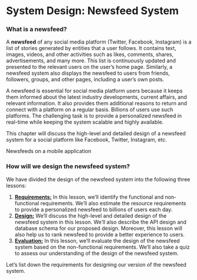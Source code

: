 # System Design: Newsfeed System

### What is a newsfeed? <a href="#what-is-a-newsfeed-0" id="what-is-a-newsfeed-0"></a>

A **newsfeed** of any social media platform (Twitter, Facebook, Instagram) is a list of stories generated by entities that a user follows. It contains text, images, videos, and other activities such as likes, comments, shares, advertisements, and many more. This list is continuously updated and presented to the relevant users on the user’s home page. Similarly, a newsfeed system also displays the newsfeed to users from friends, followers, groups, and other pages, including a user’s own posts.

A newsfeed is essential for social media platform users because it keeps them informed about the latest industry developments, current affairs, and relevant information. It also provides them additional reasons to return and connect with a platform on a regular basis. Billions of users use such platforms. The challenging task is to provide a personalized newsfeed in real-time while keeping the system scalable and highly available.

This chapter will discuss the high-level and detailed design of a newsfeed system for a social platform like Facebook, Twitter, Instagram, etc.

Newsfeeds on a mobile application

### How will we design the newsfeed system? <a href="#how-will-we-design-the-newsfeed-system-0" id="how-will-we-design-the-newsfeed-system-0"></a>

We have divided the design of the newsfeed system into the following three lessons:

1. [**Requirements:**](https://www.educative.io/collection/page/10370001/4941429335392256/5590893725220864) In this lesson, we’ll identify the functional and non-functional requirements. We’ll also estimate the resource requirements to provide a personalized newsfeed to billions of users each day.
2. [**Design:**](https://www.educative.io/collection/page/10370001/4941429335392256/5697004751028224) We’ll discuss the high-level and detailed design of the newsfeed system in this lesson. We’ll also describe the API design and database schema for our proposed design. Moreover, this lesson will also help us to rank newsfeed to provide a better experience to users.
3. [**Evaluation:**](https://www.educative.io/collection/page/10370001/4941429335392256/5660564772093952) In this lesson, we’ll evaluate the design of the newsfeed system based on the non-functional requirements. We’ll also take a quiz to assess our understanding of the design of the newsfeed system.

Let’s list down the requirements for designing our version of the newsfeed system.
